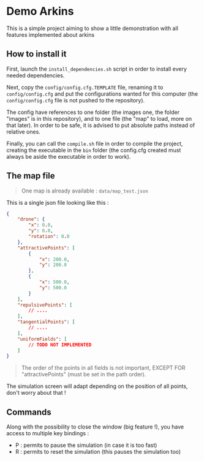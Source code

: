 # Demo Arkins

This is a simple project aiming to show a little demonstration with all features implemented about arkins

## How to install it

First, launch the `install_dependencies.sh` script in order to install every needed dependencies.

Next, copy the `config/config.cfg.TEMPLATE` file, renaming it to `config/config.cfg` and put the configurations wanted for this computer (the `config/config.cfg` file is not pushed to the repository).

The config have references to one folder (the images one, the folder "images" is in this repository), and to one file (the "map" to load, more on that later).
In order to be safe, it is advised to put absolute paths instead of relative ones.

Finally, you can call the `compile.sh` file in order to compile the project, creating the executable in the `bin` folder (the config.cfg created must always be aside the executable in order to work).

## The map file

> One map is already available : `data/map_test.json`

This is a single json file looking like this :

```json
{
    "drone": {
        "x": 0.0,
        "y": 0.0,
        "rotation": 0.0
    },
    "attractivePoints": [
        {
            "x": 200.0,
            "y": 200.0
        },
        {
            "x": 500.0,
            "y": 500.0
        }
    ],
    "repulsivePoints": [
        // ....
    ],
    "tangentialPoints": [
        // ....
    ],
    "uniformFields": [
        // TODO NOT IMPLEMENTED
    ]
}
```

> The order of the points in all fields is not important, EXCEPT FOR "attractivePoints" (must be set in the path order).

The simulation screen will adapt depending on the position of all points, don't worry about that !

## Commands

Along with the possibility to close the window (big feature !), you have access to multiple key bindings :
- P : permits to pause the simulation (in case it is too fast)
- R : permits to reset the simulation (this pauses the simulation too)